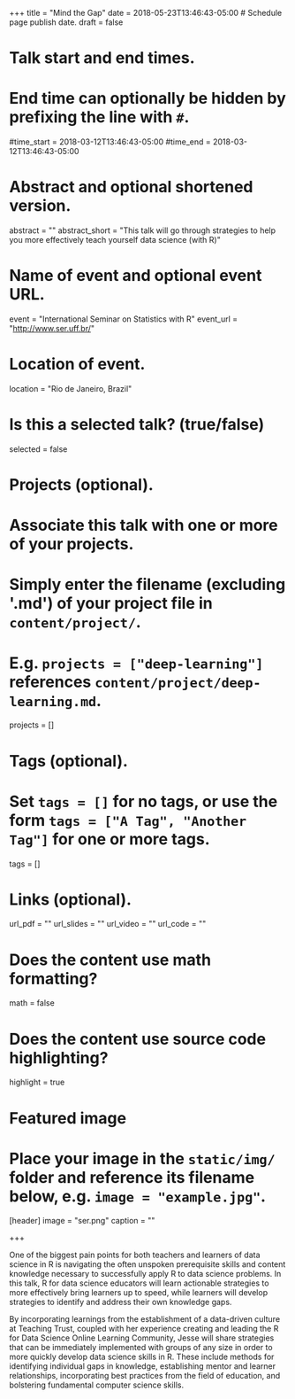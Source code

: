 +++
title = "Mind the Gap"
date = 2018-05-23T13:46:43-05:00  # Schedule page publish date.
draft = false

# Talk start and end times.
#   End time can optionally be hidden by prefixing the line with `#`.
#time_start = 2018-03-12T13:46:43-05:00
#time_end = 2018-03-12T13:46:43-05:00

# Abstract and optional shortened version.
abstract = ""
abstract_short = "This talk will go through strategies to help you more effectively teach yourself data science (with R)"

# Name of event and optional event URL.
event = "International Seminar on Statistics with R"
event_url = "http://www.ser.uff.br/"

# Location of event.
location = "Rio de Janeiro, Brazil"

# Is this a selected talk? (true/false)
selected = false

# Projects (optional).
#   Associate this talk with one or more of your projects.
#   Simply enter the filename (excluding '.md') of your project file in `content/project/`.
#   E.g. `projects = ["deep-learning"]` references `content/project/deep-learning.md`.
projects = []

# Tags (optional).
#   Set `tags = []` for no tags, or use the form `tags = ["A Tag", "Another Tag"]` for one or more tags.
tags = []

# Links (optional).
url_pdf = ""
url_slides = ""
url_video = ""
url_code = ""

# Does the content use math formatting?
math = false

# Does the content use source code highlighting?
highlight = true

# Featured image
# Place your image in the `static/img/` folder and reference its filename below, e.g. `image = "example.jpg"`.
[header]
image = "ser.png"
caption = ""

+++


One of the biggest pain points for both teachers and learners of data science in R is navigating the often unspoken prerequisite skills and content knowledge necessary to successfully apply R to data science problems. In this talk, R for data science educators will learn actionable strategies to more effectively bring learners up to speed, while learners will develop strategies to identify and address their own knowledge gaps. 

By incorporating learnings from the establishment of a data-driven culture at Teaching Trust, coupled with her experience creating and leading the R for Data Science Online Learning Community, Jesse will share strategies that can be immediately implemented with groups of any size in order to more quickly develop data science skills in R. These include methods for identifying individual gaps in knowledge, establishing mentor and learner relationships, incorporating best practices from the field of education, and bolstering fundamental computer science skills.
